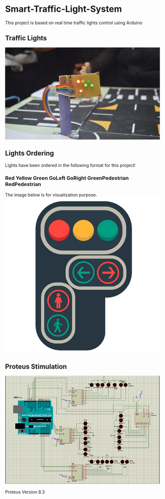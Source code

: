 # Smart-Traffic-Light-System
This project is based on real time traffic lights control using Arduino

## Traffic Lights
![lights](/images/trafficlights.png)

## Lights Ordering 
Lights have been ordered in the following format for this project!
### Red Yellow Green GoLeft GoRight GreenPedestrian RedPedestrian
The image below is for visualization purpose.
![lightsequence](/images/traffic.jpg)

## Proteus Stimulation 
![circuit](/images/simulator.png)

Proteus Version 8.3


